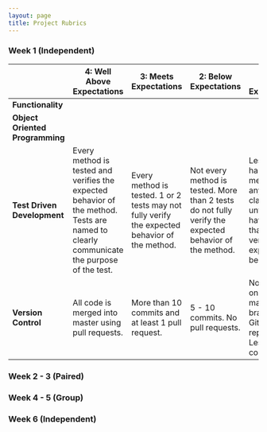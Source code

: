 ```yaml
---
layout: page
title: Project Rubrics
---
```


### Week 1 (Independent)

<br> | **4: Well Above Expectations** | **3: Meets Expectations** | **2: Below Expectations** | **1: Well Below Expectations**
-- | --- | --- | --- | ---
**Functionality** | | | | |
**Object Oriented Programming** | | | | |
**Test Driven Development** | Every method is tested and verifies the expected behavior of the method. Tests are named to clearly communicate the purpose of the test. | Every method is tested. 1 or 2 tests may not fully verify the expected behavior of the method. | Not every method is tested. More than 2 tests do not fully verify the expected behavior of the method. | Less than half the methods in any given class are untested or have tests that don't verify the expected behavior. |
**Version Control** | All code is merged into master using pull requests. | More than 10 commits and at least 1 pull request. | 5 - 10 commits. No pull requests. | Not hosted on the master branch of a Github repository. Less than 5 commits |

### Week 2 - 3 (Paired)

### Week 4 - 5 (Group)

### Week 6 (Independent)
